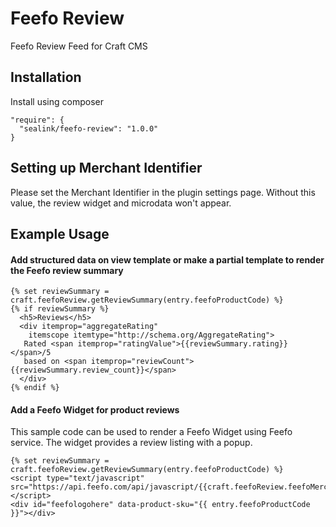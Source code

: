 # Feefo Review
Feefo Review Feed for Craft CMS

## Installation
Install using composer
```
"require": {
  "sealink/feefo-review": "1.0.0"
}
```

## Setting up Merchant Identifier
Please set the Merchant Identifier in the plugin settings page.
Without this value, the review widget and microdata won't appear.

## Example Usage

#### Add structured data on view template or make a partial template to render the Feefo review summary

```twig
{% set reviewSummary = craft.feefoReview.getReviewSummary(entry.feefoProductCode) %}
{% if reviewSummary %}
  <h5>Reviews</h5>
  <div itemprop="aggregateRating"
    itemscope itemtype="http://schema.org/AggregateRating">
   Rated <span itemprop="ratingValue">{{reviewSummary.rating}}</span>/5
   based on <span itemprop="reviewCount">{{reviewSummary.review_count}}</span>
  </div>
{% endif %}
```

#### Add a Feefo Widget for product reviews
This sample code can be used to render a Feefo Widget using Feefo service. The widget provides a review listing with a popup.

```twig
{% set reviewSummary = craft.feefoReview.getReviewSummary(entry.feefoProductCode) %}
<script type="text/javascript" src="https://api.feefo.com/api/javascript/{{craft.feefoReview.feefoMerchantId()}}"></script>
<div id="feefologohere" data-product-sku="{{ entry.feefoProductCode }}"></div>
```
